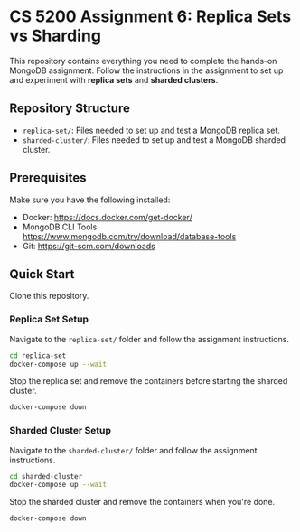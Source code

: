 # CS 5200 Assignment 6: Replica Sets vs Sharding

This repository contains everything you need to complete the hands-on MongoDB assignment. 
Follow the instructions in the assignment to set up and experiment with **replica sets** and **sharded clusters**.

## Repository Structure

- `replica-set/`: Files needed to set up and test a MongoDB replica set.
- `sharded-cluster/`: Files needed to set up and test a MongoDB sharded cluster.

## Prerequisites

Make sure you have the following installed:

- Docker: https://docs.docker.com/get-docker/
- MongoDB CLI Tools: https://www.mongodb.com/try/download/database-tools
- Git: https://git-scm.com/downloads

## Quick Start

Clone this repository.

### Replica Set Setup

Navigate to the `replica-set/` folder and follow the assignment instructions.

```bash
cd replica-set
docker-compose up --wait
```

Stop the replica set and remove the containers before starting the sharded cluster.

```bash
docker-compose down
```

### Sharded Cluster Setup

Navigate to the `sharded-cluster/` folder and follow the assignment instructions.

```bash
cd sharded-cluster
docker-compose up --wait
```

Stop the sharded cluster and remove the containers when you're done.

```bash
docker-compose down
```

